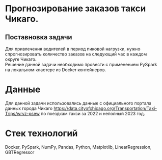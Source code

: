 # Прогнозирование заказов такси Чикаго.<br>
## Поставновка задачи
Для привлечения водителей в период пиковой нагрузки, нужно спрогнозировать количество заказов на следующий час в каждом округе Чикаго.<br>
Решение данной задачи необходимо провести с применением PySpark на локальном кластере из Docker контейнеров.
# Данные
Для данной задачи использовались данные с официального портала данных города Чикаго https://data.cityofchicago.org/Transportation/Taxi-Trips/wrvz-psew по поездкам такси за 2022 и неполный 2023 год.
# Стек технологий
Docker, PySpark, NumPy, Pandas, Python, Matplotlib, LinearRegression, GBTRegressor
